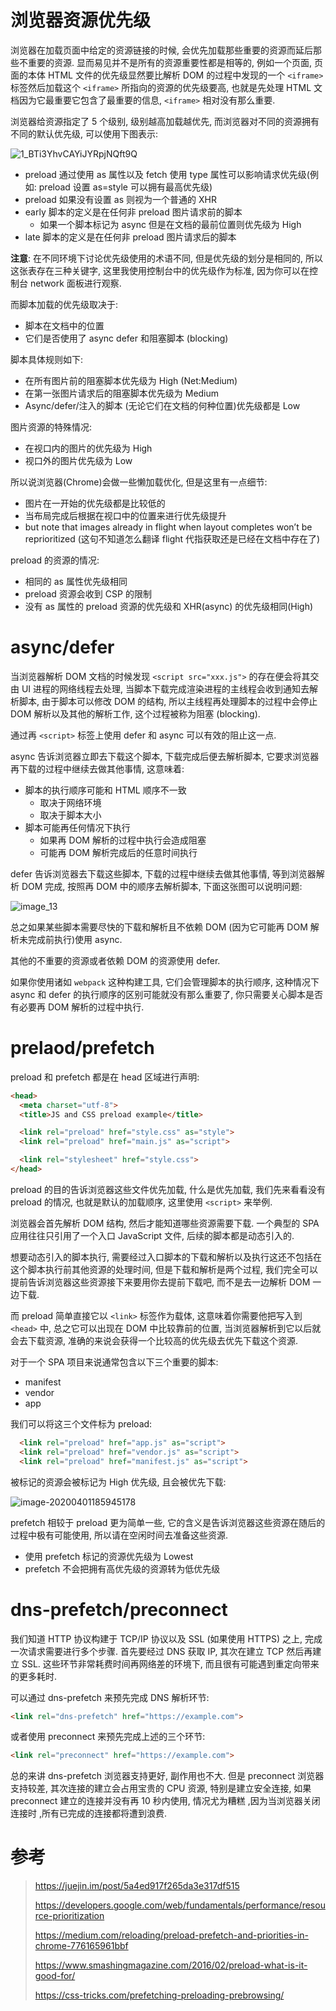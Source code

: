 # 浏览器资源优先级

浏览器在加载页面中给定的资源链接的时候, 会优先加载那些重要的资源而延后那些不重要的资源. 显而易见并不是所有的资源重要性都是相等的, 例如一个页面, 页面的本体 HTML 文件的优先级显然要比解析 DOM 的过程中发现的一个 `<iframe>` 标签然后加载这个 `<iframe>` 所指向的资源的优先级要高, 也就是先处理 HTML 文档因为它最重要它包含了最重要的信息, `<iframe>` 相对没有那么重要.

浏览器给资源指定了 5 个级别, 级别越高加载越优先, 而浏览器对不同的资源拥有不同的默认优先级, 可以使用下图表示:

![1_BTi3YhvCAYiJYRpjNQft9Q](./assets\1_BTi3YhvCAYiJYRpjNQft9Q.jpeg)

- preload 通过使用 as 属性以及 fetch 使用 type 属性可以影响请求优先级(例如: preload 设置 as=style 可以拥有最高优先级)
- preload 如果没有设置 as 则视为一个普通的 XHR
- early 脚本的定义是在任何非 preload 图片请求前的脚本
  - 如果一个脚本标记为 async 但是在文档的最前位置则优先级为 High
- late 脚本的定义是在任何非 preload 图片请求后的脚本

**注意**: 在不同环境下讨论优先级使用的术语不同, 但是优先级的划分是相同的, 所以这张表存在三种关键字, 这里我使用控制台中的优先级作为标准, 因为你可以在控制台 network 面板进行观察.

而脚本加载的优先级取决于:

- 脚本在文档中的位置
- 它们是否使用了 async defer 和阻塞脚本 (blocking)

脚本具体规则如下:

- 在所有图片前的阻塞脚本优先级为 High (Net:Medium)
- 在第一张图片请求后的阻塞脚本优先级为 Medium
- Async/defer/注入的脚本 (无论它们在文档的何种位置)优先级都是 Low

图片资源的特殊情况:

- 在视口内的图片的优先级为 High
- 视口外的图片优先级为 Low

所以说浏览器(Chrome)会做一些懒加载优化, 但是这里有一点细节:

- 图片在一开始的优先级都是比较低的
- 当布局完成后根据在视口中的位置来进行优先级提升
- but note that images already in flight when layout completes won’t be reprioritized (这句不知道怎么翻译  flight 代指获取还是已经在文档中存在了)

preload 的资源的情况:

- 相同的 as 属性优先级相同
- preload 资源会收到 CSP 的限制
- 没有 as 属性的 preload 资源的优先级和 XHR(async) 的优先级相同(High)

# async/defer

当浏览器解析 DOM 文档的时候发现 `<script src="xxx.js">` 的存在便会将其交由 UI 进程的网络线程去处理, 当脚本下载完成渲染进程的主线程会收到通知去解析脚本, 由于脚本可以修改 DOM 的结构, 所以主线程再处理脚本的过程中会停止 DOM 解析以及其他的解析工作, 这个过程被称为阻塞 (blocking).

通过再 `<script>` 标签上使用 defer 和 async 可以有效的阻止这一点.

async 告诉浏览器立即去下载这个脚本, 下载完成后便去解析脚本, 它要求浏览器再下载的过程中继续去做其他事情, 这意味着:

- 脚本的执行顺序可能和 HTML 顺序不一致
  - 取决于网络环境
  - 取决于脚本大小
- 脚本可能再任何情况下执行
  - 如果再 DOM 解析的过程中执行会造成阻塞
  - 可能再 DOM 解析完成后的任意时间执行

defer 告诉浏览器去下载这些脚本, 下载的过程中继续去做其他事情, 等到浏览器解析 DOM 完成, 按照再 DOM 中的顺序去解析脚本, 下面这张图可以说明问题:

![image_13](./assets\image_13-1585812144242.png)

总之如果某些脚本需要尽快的下载和解析且不依赖 DOM (因为它可能再 DOM 解析未完成前执行)使用 async.

其他的不重要的资源或者依赖 DOM 的资源使用 defer.

如果你使用诸如 `webpack` 这种构建工具, 它们会管理脚本的执行顺序, 这种情况下 async 和 defer 的执行顺序的区别可能就没有那么重要了, 你只需要关心脚本是否有必要再 DOM 解析的过程中执行.

# prelaod/prefetch

preload 和 prefetch 都是在 head 区域进行声明:

```html
<head>
  <meta charset="utf-8">
  <title>JS and CSS preload example</title>

  <link rel="preload" href="style.css" as="style">
  <link rel="preload" href="main.js" as="script">

  <link rel="stylesheet" href="style.css">
</head>
```

preload 的目的告诉浏览器这些文件优先加载, 什么是优先加载, 我们先来看看没有 preload 的情况, 也就是默认的加载顺序, 这里使用 `<script>` 来举例.

浏览器会首先解析 DOM 结构, 然后才能知道哪些资源需要下载. 一个典型的 SPA 应用往往只引用了一个入口 JavaScript 文件, 后续的脚本都是动态引入的.

想要动态引入的脚本执行, 需要经过入口脚本的下载和解析以及执行这还不包括在这个脚本执行前其他资源的处理时间, 但是下载和解析是两个过程, 我们完全可以提前告诉浏览器这些资源接下来要用你去提前下载吧, 而不是去一边解析 DOM 一边下载.

而 preload 简单直接它以 `<link>` 标签作为载体, 这意味着你需要他把写入到 `<head>` 中, 总之它可以出现在 DOM 中比较靠前的位置, 当浏览器解析到它以后就会去下载资源, 准确的来说会获得一个比较高的优先级去优先下载这个资源.

对于一个 SPA 项目来说通常包含以下三个重要的脚本:

- manifest
- vendor
- app

我们可以将这三个文件标为 preload:

```html
  <link rel="preload" href="app.js" as="script">
  <link rel="preload" href="vendor.js" as="script">
  <link rel="preload" href="manifest.js" as="script">
```

被标记的资源会被标记为 High 优先级, 且会被优先下载:

![image-20200401185945178](./assets\image-20200401185945178.png)

prefetch 相较于 preload 更为简单一些, 它的含义是告诉浏览器这些资源在随后的过程中极有可能使用, 所以请在空闲时间去准备这些资源.

- 使用 prefetch 标记的资源优先级为 Lowest
- prefetch 不会把拥有高优先级的资源转为低优先级

# dns-prefetch/preconnect

我们知道 HTTP 协议构建于 TCP/IP 协议以及 SSL (如果使用 HTTPS) 之上, 完成一次请求需要进行多个步骤. 首先要经过 DNS 获取 IP, 其次在建立 TCP 然后再建立 SSL. 这些环节非常耗费时间再网络差的环境下, 而且很有可能遇到重定向带来的更多耗时.

可以通过 dns-prefetch 来预先完成 DNS 解析环节:

```html
<link rel="dns-prefetch" href="https://example.com">
```

或者使用 preconnect 来预先完成上述的三个环节:

```html
<link rel="preconnect" href="https://example.com">
```

总的来讲 dns-prefetch 浏览器支持更好, 副作用也不大. 但是 preconnect 浏览器支持较差, 其次连接的建立会占用宝贵的 CPU 资源, 特别是建立安全连接, 如果 preconnect 建立的连接并没有再 10 秒内使用, 情况尤为糟糕 ,因为当浏览器关闭连接时 ,所有已完成的连接都将遭到浪费.

# 参考

> https://juejin.im/post/5a4ed917f265da3e317df515
>
> https://developers.google.com/web/fundamentals/performance/resource-prioritization
>
> https://medium.com/reloading/preload-prefetch-and-priorities-in-chrome-776165961bbf
>
> https://www.smashingmagazine.com/2016/02/preload-what-is-it-good-for/
>
> https://css-tricks.com/prefetching-preloading-prebrowsing/